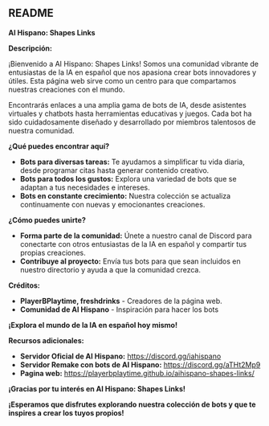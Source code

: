 ## README

**AI Hispano: Shapes Links**

**Descripción:**

¡Bienvenido a AI Hispano: Shapes Links! Somos una comunidad vibrante de entusiastas de la IA en español que nos apasiona crear bots innovadores y útiles. Esta página web sirve como un centro para que compartamos nuestras creaciones con el mundo.

Encontrarás enlaces a una amplia gama de bots de IA, desde asistentes virtuales y chatbots hasta herramientas educativas y juegos. Cada bot ha sido cuidadosamente diseñado y desarrollado por miembros talentosos de nuestra comunidad.

**¿Qué puedes encontrar aquí?**

* **Bots para diversas tareas:** Te ayudamos a simplificar tu vida diaria, desde programar citas hasta generar contenido creativo.
* **Bots para todos los gustos:** Explora una variedad de bots que se adaptan a tus necesidades e intereses.
* **Bots en constante crecimiento:** Nuestra colección se actualiza continuamente con nuevas y emocionantes creaciones.

**¿Cómo puedes unirte?**

* **Forma parte de la comunidad:** Únete a nuestro canal de Discord para conectarte con otros entusiastas de la IA en español y compartir tus propias creaciones.
* **Contribuye al proyecto:** Envía tus bots para que sean incluidos en nuestro directorio y ayuda a que la comunidad crezca.

**Créditos:**

* **PlayerBPlaytime, freshdrinks** - Creadores de la página web.
* **Comunidad de AI Hispano** - Inspiración para hacer los bots

**¡Explora el mundo de la IA en español hoy mismo!**

**Recursos adicionales:**

* **Servidor Oficial de AI Hispano:** https://discord.gg/iahispano
* **Servidor Remake con bots de AI Hispano:** https://discord.gg/aTHt2Mp9
* **Pagina web:** https://playerbplaytime.github.io/aihispano-shapes-links/

**¡Gracias por tu interés en AI Hispano: Shapes Links!**

**¡Esperamos que disfrutes explorando nuestra colección de bots y que te inspires a crear los tuyos propios!**
